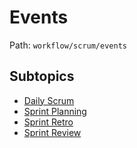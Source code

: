 # Events

Path: `workflow/scrum/events`

## Subtopics
- [Daily Scrum](./daily_scrum/README.md)
- [Sprint Planning](./sprint_planning/README.md)
- [Sprint Retro](./sprint_retro/README.md)
- [Sprint Review](./sprint_review/README.md)
